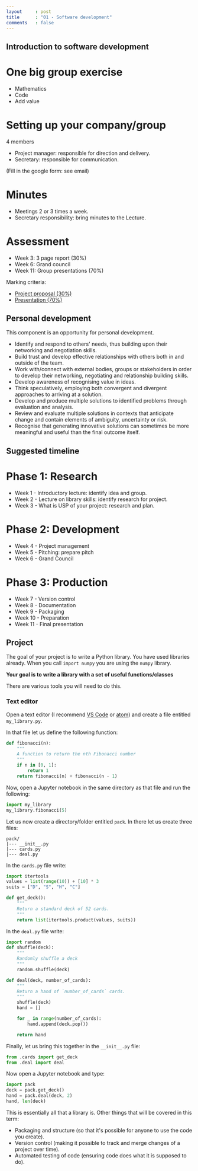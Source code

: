 ```yaml
---
layout     : post
title      : "01 - Software development"
comments   : false
---
```



## Introduction to software development

# One big group exercise

- Mathematics
- Code
- Add value

# Setting up your company/group

4 members

- Project manager: responsible for direction and delivery.
- Secretary: responsible for communication.

(Fill in the google form: see email)

# Minutes

- Meetings 2 or 3 times a week.
- Secretary responsibility: bring minutes to the Lecture.

# Assessment

- Week 3: 3 page report (30%)
- Week 6: Grand council
- Week 11: Group presentations (70%)

Marking criteria:

- [Project proposal (30%)]({{site.baseurl}}/dev/proposal)
- [Presentation (70%)]({{site.baseurl}}/dev/presentation)

## Personal development

This component is an opportunity for personal development.

- Identify and respond to others' needs, thus building upon their networking
  and negotiation skills.
- Build trust and develop effective relationships with others both in and
  outside of the team.
- Work with/connect with external bodies, groups or stakeholders in order to
  develop their networking, negotiating and relationship building skills.
- Develop awareness of recognising value in ideas.
- Think speculatively, employing both convergent and divergent approaches to
  arriving at a solution.
- Develop and produce multiple solutions to identified problems through
  evaluation and analysis.
- Review and evaluate multiple solutions in contexts that anticipate change and
  contain elements of ambiguity, uncertainty or risk.
- Recognise that generating innovative solutions can sometimes be more
  meaningful and useful than the final outcome itself.

## Suggested timeline

# Phase 1: Research

- Week 1 - Introductory lecture: identify idea and group.
- Week 2 - Lecture on library skills: identify research for project.
- Week 3 - What is USP of your project: research and plan.

# Phase 2: Development

- Week 4 - Project management
- Week 5 - Pitching: prepare pitch
- Week 6 - Grand Council

# Phase 3: Production

- Week 7 - Version control
- Week 8 - Documentation
- Week 9 - Packaging
- Week 10 - Preparation
- Week 11 - Final presentation

## Project

The goal of your project is to write a Python library.
You have used libraries already. When
you call `import numpy` you are using the `numpy` library.

**Your goal is to write a library with a set of useful functions/classes**

There are various tools you will need to do this.

### Text editor

Open a text editor (I recommend [VS Code](https://code.visualstudio.com) or
[atom](https://atom.io)) and create a file entitled `my_library.py`.

In that file let us define the following function:

```python
def fibonacci(n):
    """
    A function to return the nth Fibonacci number
    """
    if n in [0, 1]:
        return 1
    return fibonacci(n) + fibonacci(n - 1)
```

Now, open a Jupyter notebook in the same directory as that file and run the
following:

```python
import my_library
my_library.fibonacci(5)
```

Let us now create a directory/folder entitled `pack`. In there let us create
three files:

```
pack/
|--- __init__.py
|--- cards.py
|--- deal.py
```

In the `cards.py` file write:

```python
import itertools
values = list(range(10)) + [10] * 3
suits = ["D", "S", "H", "C"]

def get_deck():
    """
    Return a standard deck of 52 cards.
    """
    return list(itertools.product(values, suits))
```

In the `deal.py` file write:

```python
import random
def shuffle(deck):
    """
    Randomly shuffle a deck
    """
    random.shuffle(deck)

def deal(deck, number_of_cards):
    """
    Return a hand of `number_of_cards` cards.
    """
    shuffle(deck)
    hand = []

    for _ in range(number_of_cards):
        hand.append(deck.pop())

    return hand
```

Finally, let us bring this together in the `__init__.py` file:

```python
from .cards import get_deck
from .deal import deal
```

Now open a Jupyter notebook and type:

```python
import pack
deck = pack.get_deck()
hand = pack.deal(deck, 2)
hand, len(deck)
```

This is essentially all that a library is.
Other things that will be covered in this term:

- Packaging and structure (so that it's possible for anyone to use the code you
  create).
- Version control (making it possible to track and merge changes of a project
  over time).
- Automated testing of code (ensuring code does what it is supposed to do).



